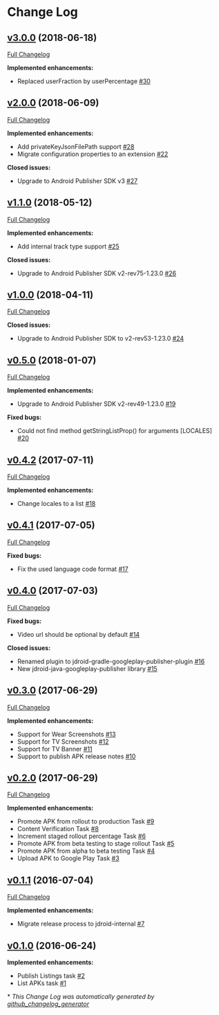 # Change Log

## [v3.0.0](https://github.com/maxirosson/jdroid-googleplay-publisher/tree/v3.0.0) (2018-06-18)
[Full Changelog](https://github.com/maxirosson/jdroid-googleplay-publisher/compare/v2.0.0...v3.0.0)

**Implemented enhancements:**

- Replaced userFraction by userPercentage [\#30](https://github.com/maxirosson/jdroid-googleplay-publisher/issues/30)

## [v2.0.0](https://github.com/maxirosson/jdroid-googleplay-publisher/tree/v2.0.0) (2018-06-09)
[Full Changelog](https://github.com/maxirosson/jdroid-googleplay-publisher/compare/v1.1.0...v2.0.0)

**Implemented enhancements:**

- Add privateKeyJsonFilePath support [\#28](https://github.com/maxirosson/jdroid-googleplay-publisher/issues/28)
- Migrate configuration properties to an extension [\#22](https://github.com/maxirosson/jdroid-googleplay-publisher/issues/22)

**Closed issues:**

- Upgrade to Android Publisher SDK v3 [\#27](https://github.com/maxirosson/jdroid-googleplay-publisher/issues/27)

## [v1.1.0](https://github.com/maxirosson/jdroid-googleplay-publisher/tree/v1.1.0) (2018-05-12)
[Full Changelog](https://github.com/maxirosson/jdroid-googleplay-publisher/compare/v1.0.0...v1.1.0)

**Implemented enhancements:**

- Add internal track type support [\#25](https://github.com/maxirosson/jdroid-googleplay-publisher/issues/25)

**Closed issues:**

- Upgrade to Android Publisher SDK v2-rev75-1.23.0 [\#26](https://github.com/maxirosson/jdroid-googleplay-publisher/issues/26)

## [v1.0.0](https://github.com/maxirosson/jdroid-googleplay-publisher/tree/v1.0.0) (2018-04-11)
[Full Changelog](https://github.com/maxirosson/jdroid-googleplay-publisher/compare/v0.5.0...v1.0.0)

**Closed issues:**

- Upgrade to Android Publisher SDK to v2-rev53-1.23.0 [\#24](https://github.com/maxirosson/jdroid-googleplay-publisher/issues/24)

## [v0.5.0](https://github.com/maxirosson/jdroid-googleplay-publisher/tree/v0.5.0) (2018-01-07)
[Full Changelog](https://github.com/maxirosson/jdroid-googleplay-publisher/compare/v0.4.2...v0.5.0)

**Implemented enhancements:**

- Upgrade to Android Publisher SDK v2-rev49-1.23.0 [\#19](https://github.com/maxirosson/jdroid-googleplay-publisher/issues/19)

**Fixed bugs:**

- Could not find method getStringListProp\(\) for arguments \[LOCALES\] [\#20](https://github.com/maxirosson/jdroid-googleplay-publisher/issues/20)

## [v0.4.2](https://github.com/maxirosson/jdroid-googleplay-publisher/tree/v0.4.2) (2017-07-11)
[Full Changelog](https://github.com/maxirosson/jdroid-googleplay-publisher/compare/v0.4.1...v0.4.2)

**Implemented enhancements:**

- Change locales to a list [\#18](https://github.com/maxirosson/jdroid-googleplay-publisher/issues/18)

## [v0.4.1](https://github.com/maxirosson/jdroid-googleplay-publisher/tree/v0.4.1) (2017-07-05)
[Full Changelog](https://github.com/maxirosson/jdroid-googleplay-publisher/compare/v0.4.0...v0.4.1)

**Fixed bugs:**

- Fix the used language code format [\#17](https://github.com/maxirosson/jdroid-googleplay-publisher/issues/17)

## [v0.4.0](https://github.com/maxirosson/jdroid-googleplay-publisher/tree/v0.4.0) (2017-07-03)
[Full Changelog](https://github.com/maxirosson/jdroid-googleplay-publisher/compare/v0.3.0...v0.4.0)

**Fixed bugs:**

- Video url should be optional by default [\#14](https://github.com/maxirosson/jdroid-googleplay-publisher/issues/14)

**Closed issues:**

- Renamed plugin to jdroid-gradle-googleplay-publisher-plugin [\#16](https://github.com/maxirosson/jdroid-googleplay-publisher/issues/16)
- New jdroid-java-googleplay-publisher library [\#15](https://github.com/maxirosson/jdroid-googleplay-publisher/issues/15)

## [v0.3.0](https://github.com/maxirosson/jdroid-googleplay-publisher/tree/v0.3.0) (2017-06-29)
[Full Changelog](https://github.com/maxirosson/jdroid-googleplay-publisher/compare/v0.2.0...v0.3.0)

**Implemented enhancements:**

- Support for Wear Screenshots [\#13](https://github.com/maxirosson/jdroid-googleplay-publisher/issues/13)
- Support for TV Screenshots [\#12](https://github.com/maxirosson/jdroid-googleplay-publisher/issues/12)
- Support for TV Banner [\#11](https://github.com/maxirosson/jdroid-googleplay-publisher/issues/11)
- Support to publish APK release notes [\#10](https://github.com/maxirosson/jdroid-googleplay-publisher/issues/10)

## [v0.2.0](https://github.com/maxirosson/jdroid-googleplay-publisher/tree/v0.2.0) (2017-06-29)
[Full Changelog](https://github.com/maxirosson/jdroid-googleplay-publisher/compare/v0.1.1...v0.2.0)

**Implemented enhancements:**

- Promote APK from rollout to production Task [\#9](https://github.com/maxirosson/jdroid-googleplay-publisher/issues/9)
- Content Verification Task [\#8](https://github.com/maxirosson/jdroid-googleplay-publisher/issues/8)
- Increment staged rollout percentage Task [\#6](https://github.com/maxirosson/jdroid-googleplay-publisher/issues/6)
- Promote APK from beta testing to stage rollout Task [\#5](https://github.com/maxirosson/jdroid-googleplay-publisher/issues/5)
- Promote APK from alpha to beta testing Task [\#4](https://github.com/maxirosson/jdroid-googleplay-publisher/issues/4)
- Upload APK to Google Play Task [\#3](https://github.com/maxirosson/jdroid-googleplay-publisher/issues/3)

## [v0.1.1](https://github.com/maxirosson/jdroid-googleplay-publisher/tree/v0.1.1) (2016-07-04)
[Full Changelog](https://github.com/maxirosson/jdroid-googleplay-publisher/compare/v0.1.0...v0.1.1)

**Implemented enhancements:**

- Migrate release process to jdroid-internal [\#7](https://github.com/maxirosson/jdroid-googleplay-publisher/issues/7)

## [v0.1.0](https://github.com/maxirosson/jdroid-googleplay-publisher/tree/v0.1.0) (2016-06-24)
**Implemented enhancements:**

- Publish Listings task [\#2](https://github.com/maxirosson/jdroid-googleplay-publisher/issues/2)
- List APKs task [\#1](https://github.com/maxirosson/jdroid-googleplay-publisher/issues/1)



\* *This Change Log was automatically generated by [github_changelog_generator](https://github.com/skywinder/Github-Changelog-Generator)*